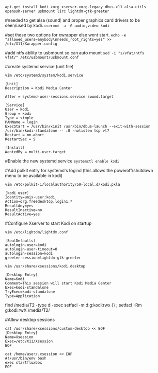 `apt-get install kodi xorg xserver-xorg-legacy dbus-x11 alsa-utils openssh-server usbmount lirc lightdm-gtk-greeter`

#needed to get alsa (sound) and proper graphics card drivers to be seen/used by kodi.
`usermod -a -G audio,video kodi`

#set these two options for xwrapper else wont start.
`echo -e "allowed_users=anybody\nneeds_root_rights=yes" >> /etc/X11/Xwrapper.config`

#add ntfs ability to usbmount so can auto mount
`sed -i "s/vfat/ntfs vfat/" /etc/usbmount/usbmount.conf`

#create systemd service (unit file)

`vim /etc/systemd/system/kodi.service`

```
[Unit]
Description = Kodi Media Center

After = systemd-user-sessions.service sound.target

[Service]
User = kodi
Group = kodi
Type = simple
PAMName = login
ExecStart = /usr/bin/xinit /usr/bin/dbus-launch --exit-with-session /usr/bin/kodi-standalone -- :0 -nolisten tcp vt7
Restart = on-abort
RestartSec = 5

[Install]
WantedBy = multi-user.target
```

#Enable the new systemd service
`systemctl enable kodi`

#Add polkit entry for systemd's logind (this allows the poweroff/shutdown menu to be available in kodi)

`vim /etc/polkit-1/localauthority/50-local.d/kodi.pkla`

```
[kodi user]
Identity=unix-user:kodi
Action=org.freedesktop.login1.*
ResultAny=yes
ResultInactive=no
ResultActive=yes
```

#Configure Xserver to start Kodi on startup

`vim /etc/lightdm/lightdm.conf`

```
[SeatDefaults]
autologin-user=kodi
autologin-user-timeout=0
autologin-session=kodi
greeter-session=lightdm-gtk-greeter
```

`vim /usr/share/xsessions/kodi.desktop`

```
[Desktop Entry]
Name=Kodi
Comment=This session will start Kodi Media Center
Exec=kodi-standalone
TryExec=kodi-standalone
Type=Application
```

find /media/T2 -type d -exec setfacl -m d:g:kodi:rwx {} \;
setfacl -Rm g:kodi:rwX /media/T2/


#Allow desktop sessions
```
cat /usr/share/xsessions/custom-desktop << EOF
[Desktop Entry]
Name=Xsession
Exec=/etc/X11/Xsession
EOF
```

```
cat /home/user/.xsession << EOF
#!/usr/bin/env bash
exec startfluxbox
EOF
```
